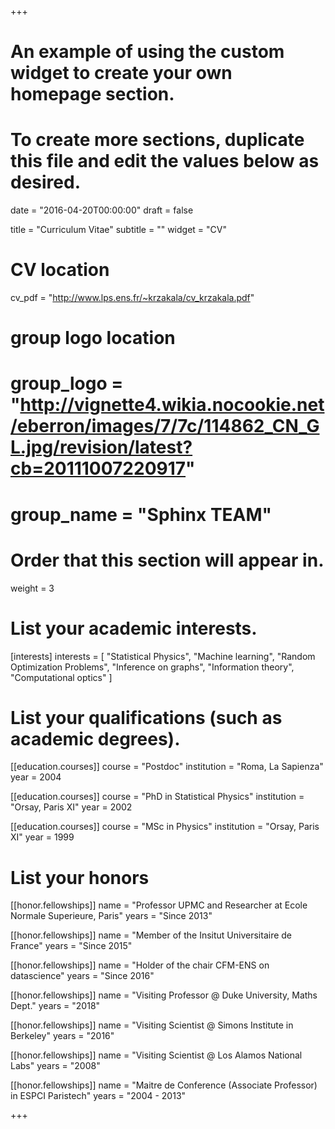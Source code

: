 +++
# An example of using the custom widget to create your own homepage section.
# To create more sections, duplicate this file and edit the values below as desired.

date = "2016-04-20T00:00:00"
draft = false

title = "Curriculum Vitae"
subtitle = ""
widget = "CV"

# CV location
cv_pdf = "http://www.lps.ens.fr/~krzakala/cv_krzakala.pdf"

# group logo location
# group_logo = "http://vignette4.wikia.nocookie.net/eberron/images/7/7c/114862_CN_GL.jpg/revision/latest?cb=20111007220917"
# group_name = "Sphinx TEAM"

# Order that this section will appear in.
weight = 3

# List your academic interests.
[interests]
  interests = [
    "Statistical Physics",
    "Machine learning",
    "Random Optimization Problems",
    "Inference on graphs",
    "Information theory",
    "Computational optics"
  ]

# List your qualifications (such as academic degrees).
[[education.courses]]
  course = "Postdoc"
  institution = "Roma, La Sapienza"
  year = 2004
  
[[education.courses]]
  course = "PhD in Statistical Physics"
  institution = "Orsay, Paris XI"
  year = 2002

[[education.courses]]
  course = "MSc in Physics"
  institution = "Orsay, Paris XI"
  year = 1999

# List your honors
[[honor.fellowships]]
  name = "Professor UPMC and Researcher at Ecole Normale Superieure, Paris"
  years = "Since 2013"
  
[[honor.fellowships]]
  name = "Member of the Insitut Universitaire de France"
  years = "Since 2015"

[[honor.fellowships]]
    name = "Holder of the chair CFM-ENS on datascience"
    years = "Since 2016"
  
[[honor.fellowships]]
    name = "Visiting Professor @ Duke University, Maths Dept."
    years = "2018"

[[honor.fellowships]]
    name = "Visiting Scientist @ Simons Institute in Berkeley"
    years = "2016"

[[honor.fellowships]]
    name = "Visiting Scientist @ Los Alamos National Labs"
    years = "2008"
    
[[honor.fellowships]]
  name = "Maitre de Conference (Associate Professor) in ESPCI Paristech"
  years = "2004 - 2013"

+++
